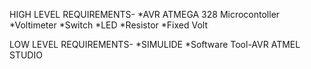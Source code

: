 HIGH LEVEL REQUIREMENTS-
  *AVR ATMEGA 328 Microcontoller
  *Voltimeter
  *Switch
  *LED
  *Resistor
  *Fixed Volt

LOW LEVEL REQUIREMENTS-
  *SIMULIDE
  *Software Tool-AVR ATMEL STUDIO
